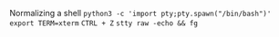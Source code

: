Normalizing a shell
	`python3 -c 'import pty;pty.spawn("/bin/bash")'`
	`export TERM=xterm`
	`CTRL + Z`
	`stty raw -echo && fg`

